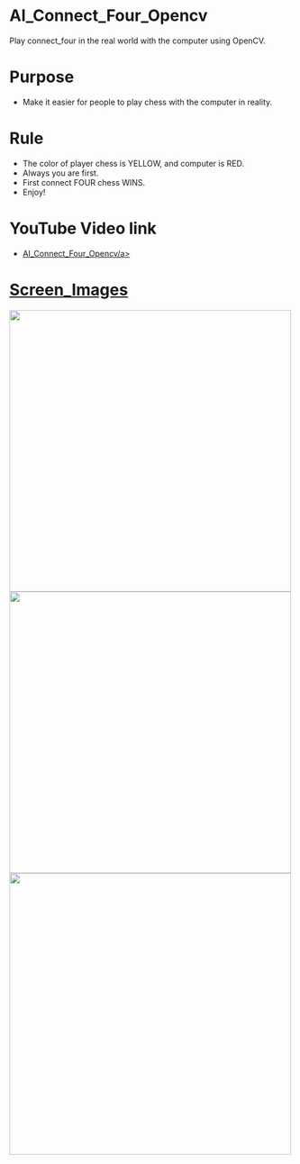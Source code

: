 # AI_Connect_Four_Opencv
Play connect_four in the real world with the computer using OpenCV.
# Purpose
* Make it easier for people to play chess with the computer in reality.
# Rule
* The color of player chess is YELLOW, and computer is RED.
* Always you are first.
* First connect FOUR chess WINS.
* Enjoy!
# YouTube Video link
* <a href="https://www.youtube.com/watch?v=9t9uYzjskSs/">AI_Connect_Four_Opencv/a>
# Screen_Images
<img src='https://scontent.fkhh2-1.fna.fbcdn.net/v/t1.15752-9/275204254_679706556712864_8758970505287633611_n.jpg?_nc_cat=108&ccb=1-5&_nc_sid=ae9488&_nc_ohc=Ee6wqht55AoAX-b5_gt&_nc_ht=scontent.fkhh2-1.fna&oh=03_AVL_lm8Dx745EGAPj6vfEoAWjcEUeZLxLglrGzRCMzhqkg&oe=62588DEE' width=500/>
<img src='https://scontent.fkhh2-2.fna.fbcdn.net/v/t1.15752-9/275182437_337083008378820_6170767905468119891_n.jpg?_nc_cat=107&ccb=1-5&_nc_sid=ae9488&_nc_ohc=2C1VMFu2blAAX_5Oac5&_nc_oc=AQmDNJ0ltc9cA7pto44gIUATTAyDGV4vEXVirEF-5mNI4ZJvLZopHRAC2LpXjj0VB_vUsF7f2eWp_r5iGZGcvpqd&tn=wnHqNieg8nd7nat8&_nc_ht=scontent.fkhh2-2.fna&oh=03_AVKEnVjl21RCWJ7DgYm619xOOrELuB_pdnbYTNi8oHdS6g&oe=625A5095' width=500/>
<img src='https://scontent.fkhh2-2.fna.fbcdn.net/v/t1.15752-9/275154069_673354737316142_5366548432210248511_n.jpg?_nc_cat=101&ccb=1-5&_nc_sid=ae9488&_nc_ohc=WZ4E6rTVe9MAX8beN6o&_nc_ht=scontent.fkhh2-2.fna&oh=03_AVLIYeVfvVi3PNPUYoU9lK3-j_s7W1wnDPWkdx7ELfQk8g&oe=62595552' width=500/>
